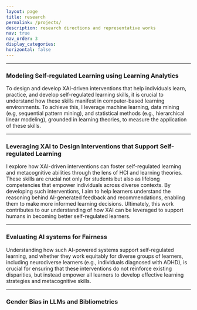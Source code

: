 ```yaml
---
layout: page
title: research
permalink: /projects/
description: research directions and representative works
nav: true
nav_order: 3
display_categories:
horizontal: false
---
```


---

### Modeling Self-regulated Learning using Learning Analytics

To design and develop XAI-driven interventions that help individuals learn, practice, and develop self-regulated learning skills, it is crucial to understand how these skills manifest in computer-based learning environments. To achieve this, I leverage machine learning, data mining (e.g, sequential pattern mining), and statistical methods (e.g., hierarchical linear modeling), grounded in learning theories, to measure the application of these skills.

---

### Leveraging XAI to Design Interventions that Support Self-regulated Learning

I explore how XAI-driven interventions can foster self-regulated learning and metacognitive abilities through the lens of HCI and learning theories. These skills are crucial not only for students but also as lifelong competencies that empower individuals across diverse contexts. By developing such interventions, I aim to help learners understand the reasoning behind AI-generated feedback and recommendations, enabling them to make more informed learning decisions. Ultimately, this work contributes to our understanding of how XAI can be leveraged to support humans in becoming better self-regulated learners.

---

### Evaluating AI systems for Fairness
Understanding how such AI-powered systems support self-regulated learning, and whether they work equitably for diverse groups of learners, including neurodiverse learners (e.g., individuals diagnosed with ADHD), is crucial for ensuring that these interventions do not reinforce existing disparities, but instead empower all learners to develop effective learning strategies and metacognitive skills.

---

### Gender Bias in LLMs and Bibliometrics


